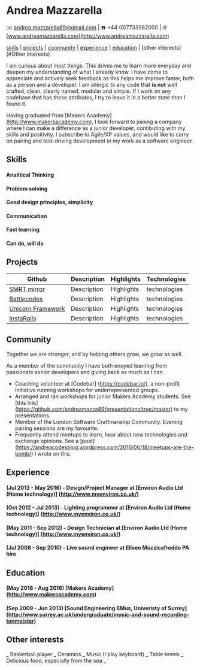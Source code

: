 # Andrea Mazzarella
:envelope: <andrea.mazzarella89@gmail.com> | :phone: +44 (0)7733362000 | :globe_with_meridians: [www.andreamazzarella.com](http://www.andreamazzarella.com)

[skills](#skills) | [projects](#projects) | [community](#community) | [experience](#experience) | [education](#education) | [other interests](#Other interests)

I am curious about most things. This drives me to learn more everyday and deepen my understanding of what I already know. I have come to appreciate and actively seek feedback as this helps me improve faster, both as a person and a developer. I am allergic to any code that **is not** well crafted, clean, clearly named, modular and simple. If I work on any codebase that has these attributes, I try to leave it in a better state than I found it.

Having graduated from [Makers Academy] (http://www.makersacademy.com), I look forward to joining a company where I can make a difference as a junior developer, contibuting with my skills and positivity. I subscribe to Agile/XP values, and would like to carry on pairing and test-driving development in my work as a software engineer.   

## Skills

#### Analitical Thinking

#### Problem solving

#### Good design principles, simplicity

#### Communication

#### Fast learning

#### Can do, will do


## Projects

|Github|Description|Highlights|Technologies|
|---|---|---|---|
|[SMRT mirror](https://github.com/vannio/smrt-mirror)|Description|Highlights|technologies|
|[Battlecodes](https://github.com/gtormiston/battlecodes)|Description|Highlights|technologies|
|[Unicorn Framework](https://github.com/vannio/unicorn-framework)|Description|Highlights|technologies|
|[InstaRails](https://github.com/andreamazza89/instagram-challenge)|Description|Highlights|technologies|



## Community

Together we are stronger, and by helping others grow, we grow as well.

As a member of the community I have both enoyed learning from passionate senior developers and giving back as much as I can.

* Coaching volunteer at [Codebar] (https://codebar.io/), a non-profit initiative running workshops for underrepresented groups. 
* Arranged and ran workshops for junior Makers Academy students. See [this link] (https://github.com/andreamazza89/presentations/tree/master) to my presentations.  
* Member of the London Software Craftmanship Community. Evening pairing sessions are my favourite.
* Frequently attend meetups to learn, hear about new technologies and exchange opinions. See a [post] (https://andreacodesblog.wordpress.com/2016/06/18/meetups-are-the-bomb/) I wrote on this.

## Experience

#### (Jul 2013 - May 2016) - Design/Project Manager at [Environ Audio Ltd (Home technology)] (http://www.myenviron.co.uk/)

#### (Oct 2012 - Jul 2013) - Lighting programmer at [Environ Audio Ltd (Home technology)] (http://www.myenviron.co.uk/)

#### (May 2011 - Sep 2012) - Design Technician at [Environ Audio Ltd (Home technology)] (http://www.myenviron.co.uk/)

#### (Jul 2008 - Sep 2010) - Live sound engineer at Eliseo Mozzicafreddo PA hire

## Education

#### (May 2016 - Aug 2016) [Makers Academy] (http://www.makersacademy.com)

#### (Sep 2009 - Jun 2013) [Sound Engineering BMus, Univeristy of Surrey] (http://www.surrey.ac.uk/undergraduate/music-and-sound-recording-tonmeister)

## Other interests

_ Basketball player _ Ceramics _ Music (I play keyboard) _ Table tennis _ Delicious food, especially from the sea _
